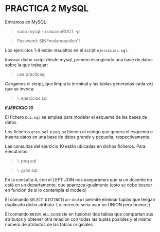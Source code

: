 # PRACTICA 2 MySQL

Entramos en MySQL:

> sudo mysql -u usuarioROOT -p

> Password: SINFmolamogollon1!

Los ejercicios 1-8 están resueltos en el script `ejercicios.sql`.

Invocar dicho script desde mysql, primero escogiendo una base de datos sobre la que trabajar:

> use practicas;

Cargamos el script, que limpia la terminal y las tablas generadas cada vez que se invoca:

> \\. ejercicios.sql

***EJERCICIO 10***

El fichero `DLL.sql` se emplea para modelar el esquema de las bases de datos.

Los ficheros `gran.sql` y `peq.sql`tienen el código que genera el esquema e inserta datos en una base de datos grande y pequeña, respectivamente.

Las consultas del ejercicio 10 están ubicadas en dichos ficheros. Para ejecutarlos:

> \\. peq.sql

> \\. gran.sql

En la consulta 4, con el LEFT JOIN nos aseguramos que si un docente no está en un departamento, que aparezca igualmente (esto se debe buscar en función de si lo contempla el modelo)

El comando `SELECT DISTINCT(atributo)` permite eliminar tuplas que tengan duplicado dicho atributo. Lo correcto sería usar un UNION pero bueno ;)

El comando `UNION ALL` consiste en fusionar dos tablas que compartan sus atributos y obtener otra relación con todas las tuplas posibles y el mismo número de atributos de las tablas originales.